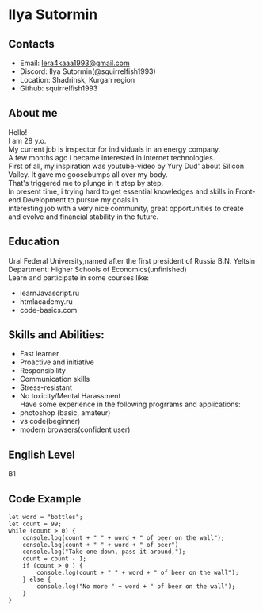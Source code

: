# Ilya Sutormin 
## Contacts
* Email: lera4kaaa1993@gmail.com
* Discord: Ilya Sutormin(@squirrelfish1993)
* Location: Shadrinsk, Kurgan region
* Github: squirrelfish1993
## About me
Hello!  
I am 28 y.o.  
My current job is inspector for individuals in an energy company.  
A few months ago i became interested in internet technologies.  
First of all, my inspiration was youtube-video by Yury Dud' about Silicon Valley. It gave me goosebumps all over my body.  
That's triggered me to plunge in it step by step.  
In present time, i trying hard to get essential knowledges and skills in Front-end Development to pursue my goals in  
interesting job with a very nice community, great opportunities to create and evolve and financial stability in the future.  
## Education
Ural Federal University,named after the first president of Russia B.N. Yeltsin  
Department: Higher Schools of Economics(unfinished)  
Learn and participate in some courses like:
* learnJavascript.ru
* htmlacademy.ru
* code-basics.com
## Skills and Abilities:
* Fast learner
* Proactive and initiative
* Responsibility
* Communication skills
* Stress-resistant
* No toxicity/Mental Harassment  
Have some experience in the following progrrams and applications:
* photoshop (basic, amateur)
* vs code(beginner)
* modern browsers(confident user)
## English Level
B1
## Code Example
```
let word = "bottles";
let count = 99;
while (count > 0) {
    console.log(count + " " + word + " of beer on the wall");
    console.log(count + " " + word + " of beer")
    console.log("Take one down, pass it around,");
    count = count - 1;
    if (count > 0 ) {
        console.log(count + " " + word + " of beer on the wall");
    } else {
        console.log("No more " + word + " of beer on the wall");
    }
}
```